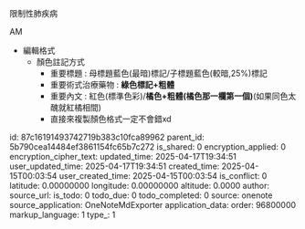 限制性肺疾病

AM

- 編輯格式
  - 顏色註記方式
    - 重要標題 : 母標題藍色(最暗)標記/子標題藍色(較暗,25%)標記
    - 重要術式治療藥物 : **綠色標記+粗體**
    - 重要內文 : 紅色(標準色彩)/**橘色+粗體(橘色那一欄第一個)**(如果同色太醜就紅橘相間)
    - 直接來複製顏色格式一定不會錯xd



id: 87c16191493742719b383c10fca89962
parent_id: 5b790cea14484ef3861154fc65b7c272
is_shared: 0
encryption_applied: 0
encryption_cipher_text: 
updated_time: 2025-04-17T19:34:51
user_updated_time: 2025-04-17T19:34:51
created_time: 2025-04-15T00:03:54
user_created_time: 2025-04-15T00:03:54
is_conflict: 0
latitude: 0.00000000
longitude: 0.00000000
altitude: 0.0000
author: 
source_url: 
is_todo: 0
todo_due: 0
todo_completed: 0
source: onenote
source_application: OneNoteMdExporter
application_data: 
order: 96800000
markup_language: 1
type_: 1